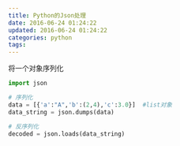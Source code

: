```yaml
---
title: Python的Json处理
date: 2016-06-24 01:24:22
updated: 2016-06-24 01:24:22
categories: python
tags:
---
```


将一个对象序列化

```python
import json

# 序列化
data = [{'a':"A",'b':(2,4),'c':3.0}]  #list对象
data_string = json.dumps(data)

# 反序列化
decoded = json.loads(data_string)
```
